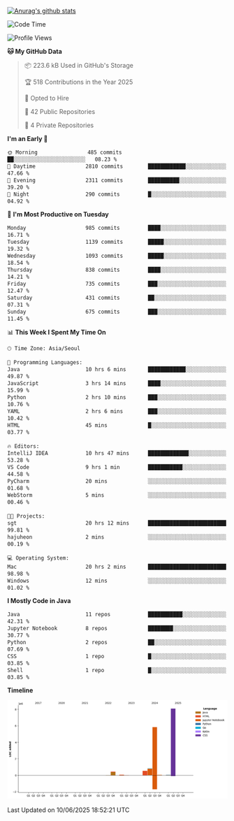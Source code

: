 [![Anurag's github stats](https://github-readme-stats.vercel.app/api?username=hajubal)](https://github.com/anuraghazra/github-readme-stats)

<!--START_SECTION:waka-->
![Code Time](http://img.shields.io/badge/Code%20Time-500%20hrs%2055%20mins-blue)

![Profile Views](http://img.shields.io/badge/Profile%20Views-0-blue)

**🐱 My GitHub Data** 

> 📦 223.6 kB Used in GitHub's Storage 
 > 
> 🏆 518 Contributions in the Year 2025
 > 
> 💼 Opted to Hire
 > 
> 📜 42 Public Repositories 
 > 
> 🔑 4 Private Repositories 
 > 
**I'm an Early 🐤** 

```text
🌞 Morning                485 commits         ██░░░░░░░░░░░░░░░░░░░░░░░   08.23 % 
🌆 Daytime                2810 commits        ████████████░░░░░░░░░░░░░   47.66 % 
🌃 Evening                2311 commits        ██████████░░░░░░░░░░░░░░░   39.20 % 
🌙 Night                  290 commits         █░░░░░░░░░░░░░░░░░░░░░░░░   04.92 % 
```
📅 **I'm Most Productive on Tuesday** 

```text
Monday                   985 commits         ████░░░░░░░░░░░░░░░░░░░░░   16.71 % 
Tuesday                  1139 commits        █████░░░░░░░░░░░░░░░░░░░░   19.32 % 
Wednesday                1093 commits        █████░░░░░░░░░░░░░░░░░░░░   18.54 % 
Thursday                 838 commits         ████░░░░░░░░░░░░░░░░░░░░░   14.21 % 
Friday                   735 commits         ███░░░░░░░░░░░░░░░░░░░░░░   12.47 % 
Saturday                 431 commits         ██░░░░░░░░░░░░░░░░░░░░░░░   07.31 % 
Sunday                   675 commits         ███░░░░░░░░░░░░░░░░░░░░░░   11.45 % 
```


📊 **This Week I Spent My Time On** 

```text
🕑︎ Time Zone: Asia/Seoul

💬 Programming Languages: 
Java                     10 hrs 6 mins       ████████████░░░░░░░░░░░░░   49.87 % 
JavaScript               3 hrs 14 mins       ████░░░░░░░░░░░░░░░░░░░░░   15.99 % 
Python                   2 hrs 10 mins       ███░░░░░░░░░░░░░░░░░░░░░░   10.76 % 
YAML                     2 hrs 6 mins        ███░░░░░░░░░░░░░░░░░░░░░░   10.42 % 
HTML                     45 mins             █░░░░░░░░░░░░░░░░░░░░░░░░   03.77 % 

🔥 Editors: 
IntelliJ IDEA            10 hrs 47 mins      █████████████░░░░░░░░░░░░   53.28 % 
VS Code                  9 hrs 1 min         ███████████░░░░░░░░░░░░░░   44.58 % 
PyCharm                  20 mins             ░░░░░░░░░░░░░░░░░░░░░░░░░   01.68 % 
WebStorm                 5 mins              ░░░░░░░░░░░░░░░░░░░░░░░░░   00.46 % 

🐱‍💻 Projects: 
sgt                      20 hrs 12 mins      █████████████████████████   99.81 % 
hajuheon                 2 mins              ░░░░░░░░░░░░░░░░░░░░░░░░░   00.19 % 

💻 Operating System: 
Mac                      20 hrs 2 mins       █████████████████████████   98.98 % 
Windows                  12 mins             ░░░░░░░░░░░░░░░░░░░░░░░░░   01.02 % 
```

**I Mostly Code in Java** 

```text
Java                     11 repos            ███████████░░░░░░░░░░░░░░   42.31 % 
Jupyter Notebook         8 repos             ████████░░░░░░░░░░░░░░░░░   30.77 % 
Python                   2 repos             ██░░░░░░░░░░░░░░░░░░░░░░░   07.69 % 
CSS                      1 repo              █░░░░░░░░░░░░░░░░░░░░░░░░   03.85 % 
Shell                    1 repo              █░░░░░░░░░░░░░░░░░░░░░░░░   03.85 % 
```



**Timeline**

![Lines of Code chart](https://raw.githubusercontent.com/hajubal/hajubal/main/assets/bar_graph.png)


 Last Updated on 10/06/2025 18:52:21 UTC
<!--END_SECTION:waka-->